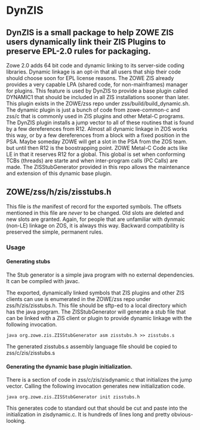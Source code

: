 # DynZIS

## DynZIS is a small package to help ZOWE ZIS users dynamically link their ZIS Plugins to preserve EPL-2.0 rules for packaging.

Zowe 2.0 adds 64 bit code and dynamic linking to its server-side coding libraries.   Dynamic linkage is an opt-in that all users that ship their code should choose soon for EPL license reasons.   The ZOWE ZIS already provides a very capable LPA (shared code, for non-mainframes) manager for plugins.  This feature is used by DynZIS to provide a base plugin called DYNAMIC1 that should be included in all ZIS installations sooner than later.  This plugin exists in the ZOWE/zss repo under zss/build/build_dynamic.sh.  The dynamic plugin is just a bunch of code from zowe-common-c and zss/c that is commonly used in ZIS plugins and other Metal-C programs.   The DynZIS plugin installs a jump vector to all of these routines that is found by a few dereferences from R12.   Almost all dynamic linkage in ZOS works this way, or by a few dereferences from a block with a fixed position in the PSA.  Maybe someday ZOWE will get a slot in the PSA from the ZOS team. but until then R12 is the boostrapping point.   ZOWE Metal-C Code acts like LE in that it reserves R12 for a global.   This global is set when conforming TCBs (threads) are starte and when inter-program calls (PC Calls) are made.  The ZISStubGenerator provided in this repo allows the maintenance and extension of this dynamic base plugin.

## ZOWE/zss/h/zis/zisstubs.h

This file is *the* manifest of record for the exported symbols.  The offsets mentioned in this file are *never* to be changed.   Old slots are deleted and new slots are granted.  Again, for people that are unfamiliar with dynmaic (non-LE) linkage on ZOS, it is always this way.   Backward compatibility is preserved the simple, permanent rules.  

### Usage

#### Generating stubs

The Stub generator is a simple java program with no external dependencies.   It can be compiled with javac.

The exported, dynamically linked symbols that ZIS plugins and other ZIS clients can use is enumerated in the ZOWE/zss repo under zss/h/zis/zisstubs.h.  This file should be sftp-ed
to a local directory which has the java program.   The ZISStubGenerator will generate a stub file that can be linked with a ZIS client or plugin to provide dynamic linkage with the following invocation. 

`java org.zowe.zis.ZISStubGenerator asm zisstubs.h >> zisstubs.s`

The generated zisstubs.s assembly language file should be copied to zss/c/zis/zisstubs.s

#### Generating the dynamic base plugin initialization.  

There is a section of code in zss/c/zis/zisdynamic.c that initializes the jump vector.    Calling the following invocation generates new initialization code.  

`java org.zowe.zis.ZISStubGenerator init zisstubs.h`

This generates code to standard out that should be cut and paste into the initialization in zisdynamic.c.  It is hundreds of lines long and pretty obvious-looking.  
